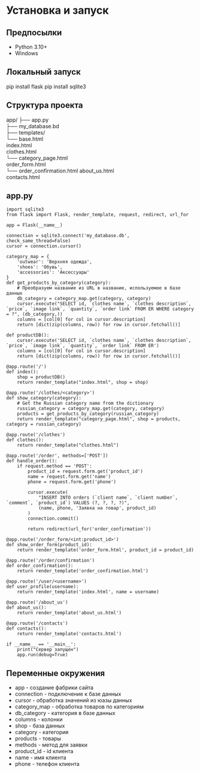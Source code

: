 # Установка и запуск

## Предпосылки

*   Python 3.10+
*   Windows

## Локальный запуск

pip install flask
pip install sqlite3

##  Структура проекта

app/
├── app.py            
├── my_database.bd         
├── templates/                 
    └── base.html          
         index.html             
     clothes.html                   
       └── category_page.html                      
     order_form.html                
       └── order_confirmation.html 
     about_us.html                  
     contacts.html                                       

## app.py

```
import sqlite3
from flask import Flask, render_template, request, redirect, url_for

app = Flask(__name__)

connection = sqlite3.connect('my_database.db', check_same_thread=False)
cursor = connection.cursor()

category_map = {
    'outwear': 'Верхняя одежда',
    'shoes': 'Обувь',
    'accessories': 'Аксессуары'
}
def get_products_by_category(category):
    # Преобразуем название из URL в название, используемое в базе данных
    db_category = category_map.get(category, category)
    cursor.execute("SELECT id, `clothes name`, `clothes description`, `price`, `image link`, `quantity`, `order link` FROM ER WHERE category = ?", (db_category,))
    columns = [col[0] for col in cursor.description]
    return [dict(zip(columns, row)) for row in cursor.fetchall()]

def productDB():
    cursor.execute('SELECT id, `clothes name`, `clothes description`, `price`, `image link`, `quantity`, `order link` FROM ER')
    columns = [col[0] for col in cursor.description]
    return [dict(zip(columns, row)) for row in cursor.fetchall()]

@app.route('/')
def index():
    shop = productDB()
    return render_template("index.html", shop = shop)

@app.route('/clothes/<category>')
def show_category(category):
    # Get the Russian category name from the dictionary
    russian_category = category_map.get(category, category)
    products = get_products_by_category(russian_category)
    return render_template("category_page.html", shop = products, category = russian_category)

@app.route('/clothes')
def clothes():
    return render_template("clothes.html")

@app.route('/order', methods=['POST'])
def handle_order():
    if request.method == 'POST':
        product_id = request.form.get('product_id')
        name = request.form.get('name')
        phone = request.form.get('phone')

        cursor.execute(
            "INSERT INTO orders (`client name`, `client number`, `comment`, `product_id`) VALUES (?, ?, ?, ?)",
            (name, phone, 'Заявка на товар', product_id)
        )
        connection.commit()

        return redirect(url_for('order_confirmation'))

@app.route('/order_form/<int:product_id>')
def show_order_form(product_id):
    return render_template('order_form.html', product_id = product_id)

@app.route('/order/confirmation')
def order_confirmation():
    return render_template('order_confirmation.html')

@app.route('/user/<username>')
def user_profile(username):
    return render_template('index.html', name = username)

@app.route('/about_us')
def about_us():
    return render_template('about_us.html')

@app.route('/contacts')
def contacts():
    return render_template('contacts.html')

if __name__ == '__main__':
    print("Сервер запущен")
    app.run(debug=True)
```

## Переменные окружения

*   app - создание фабрики сайта
*   connection - подключение к базе данных
*   cursor - обработка значений из юазы данных 
*   category_map - обработка товаров по категориям
*   db_category - категория в базе данных 
*   columns - колонки
*   shop - база данных
*   category - категория
*   products - товары
*   methods - метод для заявки
*   product_id - id клиента
*   name - имя клиента
*   phone - телефон клиента
